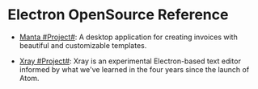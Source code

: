 # Electron OpenSource Reference

* [Manta #Project#](https://github.com/hql287/Manta): A desktop application for creating invoices with beautiful and customizable templates.

* [Xray #Project#](https://github.com/atom/xray): Xray is an experimental Electron-based text editor informed by what we've learned in the four years since the launch of Atom. 
